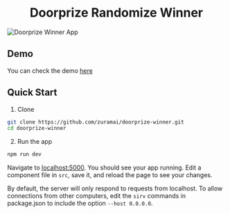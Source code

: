 <h1 style="text-align:center">Doorprize Randomize Winner</h1>

![Doorprize Winner App](https://github.com/zuramai/doorprize-winner/blob/master/screenshot.png?raw=true)

## Demo
You can check the demo <a href="https://doorprize-winner.netlify.app/">here</a> 

## Quick Start
1. Clone
```bash
git clone https://github.com/zuramai/doorprize-winner.git
cd doorprize-winner
```
2. Run the app
```bash
npm run dev
```

Navigate to [localhost:5000](http://localhost:5000). You should see your app running. Edit a component file in `src`, save it, and reload the page to see your changes.

By default, the server will only respond to requests from localhost. To allow connections from other computers, edit the `sirv` commands in package.json to include the option `--host 0.0.0.0`.


